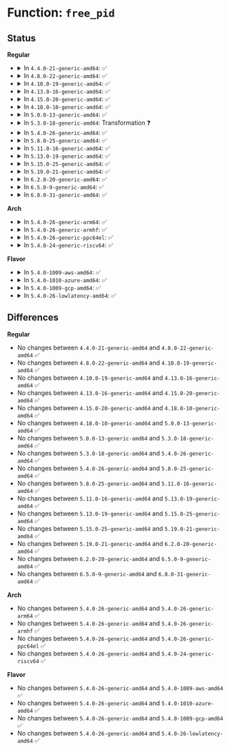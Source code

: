 # Function: <code>free_pid</code>

## Status
<b>Regular</b>
<ul>
<li>
<details>
<summary>In <code>4.4.0-21-generic-amd64</code>: ✅</summary>

```c
void free_pid(struct pid * pid)
```

```json
{
  "name": "free_pid",
  "collision_type": "Unique Global",
  "inline_type": "No",
  "funcs": [
    {
      "addr": 18446744071579492176,
      "name": "free_pid",
      "external": true,
      "loc": "kernel/pid.c:259",
      "file": "kernel/pid.c",
      "inline": "seen, unknown",
      "caller_inline": [],
      "caller_func": [
        "kernel/fork.c:copy_process",
        "kernel/pid.c:__change_pid"
      ]
    }
  ],
  "symbols": [
    {
      "addr": 18446744071579492176,
      "name": "free_pid",
      "section": ".text",
      "bind": "STB_GLOBAL",
      "size": 311
    }
  ]
}
```
</details>
</li>
<li>
<details>
<summary>In <code>4.8.0-22-generic-amd64</code>: ✅</summary>

```c
void free_pid(struct pid * pid)
```

```json
{
  "name": "free_pid",
  "collision_type": "Unique Global",
  "inline_type": "No",
  "funcs": [
    {
      "addr": 18446744071579506112,
      "name": "free_pid",
      "external": true,
      "loc": "kernel/pid.c:259",
      "file": "kernel/pid.c",
      "inline": "seen, unknown",
      "caller_inline": [],
      "caller_func": [
        "kernel/pid.c:__change_pid"
      ]
    }
  ],
  "symbols": [
    {
      "addr": 18446744071579506112,
      "name": "free_pid",
      "section": ".text",
      "bind": "STB_GLOBAL",
      "size": 314
    }
  ]
}
```
</details>
</li>
<li>
<details>
<summary>In <code>4.10.0-19-generic-amd64</code>: ✅</summary>

```c
void free_pid(struct pid * pid)
```

```json
{
  "name": "free_pid",
  "collision_type": "Unique Global",
  "inline_type": "No",
  "funcs": [
    {
      "addr": 18446744071579526784,
      "name": "free_pid",
      "external": true,
      "loc": "kernel/pid.c:259",
      "file": "kernel/pid.c",
      "inline": "seen, unknown",
      "caller_inline": [],
      "caller_func": [
        "kernel/pid.c:__change_pid"
      ]
    }
  ],
  "symbols": [
    {
      "addr": 18446744071579526784,
      "name": "free_pid",
      "section": ".text",
      "bind": "STB_GLOBAL",
      "size": 314
    }
  ]
}
```
</details>
</li>
<li>
<details>
<summary>In <code>4.13.0-16-generic-amd64</code>: ✅</summary>

```c
void free_pid(struct pid * pid)
```

```json
{
  "name": "free_pid",
  "collision_type": "Unique Global",
  "inline_type": "No",
  "funcs": [
    {
      "addr": 18446744071579514384,
      "name": "free_pid",
      "external": true,
      "loc": "kernel/pid.c:258",
      "file": "kernel/pid.c",
      "inline": "seen, unknown",
      "caller_inline": [],
      "caller_func": [
        "kernel/pid.c:__change_pid"
      ]
    }
  ],
  "symbols": [
    {
      "addr": 18446744071579514384,
      "name": "free_pid",
      "section": ".text",
      "bind": "STB_GLOBAL",
      "size": 283
    }
  ]
}
```
</details>
</li>
<li>
<details>
<summary>In <code>4.15.0-20-generic-amd64</code>: ✅</summary>

```c
void free_pid(struct pid * pid)
```

```json
{
  "name": "free_pid",
  "collision_type": "Unique Global",
  "inline_type": "No",
  "funcs": [
    {
      "addr": 18446744071579541056,
      "name": "free_pid",
      "external": true,
      "loc": "kernel/pid.c:111",
      "file": "kernel/pid.c",
      "inline": "seen, unknown",
      "caller_inline": [],
      "caller_func": [
        "kernel/pid.c:__change_pid"
      ]
    }
  ],
  "symbols": [
    {
      "addr": 18446744071579541056,
      "name": "free_pid",
      "section": ".text",
      "bind": "STB_GLOBAL",
      "size": 217
    }
  ]
}
```
</details>
</li>
<li>
<details>
<summary>In <code>4.18.0-10-generic-amd64</code>: ✅</summary>

```c
void free_pid(struct pid * pid)
```

```json
{
  "name": "free_pid",
  "collision_type": "Unique Global",
  "inline_type": "No",
  "funcs": [
    {
      "addr": 18446744071579568736,
      "name": "free_pid",
      "external": true,
      "loc": "kernel/pid.c:123",
      "file": "kernel/pid.c",
      "inline": "seen, unknown",
      "caller_inline": [],
      "caller_func": [
        "kernel/pid.c:__change_pid"
      ]
    }
  ],
  "symbols": [
    {
      "addr": 18446744071579568736,
      "name": "free_pid",
      "section": ".text",
      "bind": "STB_GLOBAL",
      "size": 216
    }
  ]
}
```
</details>
</li>
<li>
<details>
<summary>In <code>5.0.0-13-generic-amd64</code>: ✅</summary>

```c
void free_pid(struct pid * pid)
```

```json
{
  "name": "free_pid",
  "collision_type": "Unique Global",
  "inline_type": "No",
  "funcs": [
    {
      "addr": 18446744071579605808,
      "name": "free_pid",
      "external": true,
      "loc": "kernel/pid.c:123",
      "file": "kernel/pid.c",
      "inline": "seen, unknown",
      "caller_inline": [],
      "caller_func": [
        "kernel/pid.c:__change_pid"
      ]
    }
  ],
  "symbols": [
    {
      "addr": 18446744071579605808,
      "name": "free_pid",
      "section": ".text",
      "bind": "STB_GLOBAL",
      "size": 216
    }
  ]
}
```
</details>
</li>
<li>
<details>
<summary>In <code>5.3.0-18-generic-amd64</code>: Transformation ❓</summary>

```c
void free_pid(struct pid * pid)
```

```json
{
  "name": "free_pid",
  "collision_type": "Unique Global",
  "inline_type": "No",
  "funcs": [
    {
      "addr": 0,
      "name": "free_pid",
      "external": true,
      "loc": "kernel/pid.c:124",
      "file": "kernel/pid.c",
      "inline": "seen, unknown",
      "caller_inline": [],
      "caller_func": [
        "kernel/fork.c:copy_process",
        "kernel/pid.c:__change_pid"
      ]
    }
  ],
  "symbols": [
    {
      "addr": 18446744071579631895,
      "name": "free_pid.cold",
      "section": ".text",
      "bind": "STB_LOCAL",
      "size": 19
    },
    {
      "addr": 18446744071579630144,
      "name": "free_pid",
      "section": ".text",
      "bind": "STB_GLOBAL",
      "size": 216
    }
  ]
}
```
</details>
</li>
<li>
<details>
<summary>In <code>5.4.0-26-generic-amd64</code>: ✅</summary>

```c
void free_pid(struct pid * pid)
```

```json
{
  "name": "free_pid",
  "collision_type": "Unique Global",
  "inline_type": "No",
  "funcs": [
    {
      "addr": 18446744071579655696,
      "name": "free_pid",
      "external": true,
      "loc": "kernel/pid.c:124",
      "file": "kernel/pid.c",
      "inline": "seen, unknown",
      "caller_inline": [],
      "caller_func": [
        "kernel/fork.c:copy_process",
        "kernel/pid.c:__change_pid"
      ]
    }
  ],
  "symbols": [
    {
      "addr": 18446744071579655696,
      "name": "free_pid",
      "section": ".text",
      "bind": "STB_GLOBAL",
      "size": 216
    }
  ]
}
```
</details>
</li>
<li>
<details>
<summary>In <code>5.8.0-25-generic-amd64</code>: ✅</summary>

```c
void free_pid(struct pid * pid)
```

```json
{
  "name": "free_pid",
  "collision_type": "Unique Global",
  "inline_type": "No",
  "funcs": [
    {
      "addr": 18446744071579687840,
      "name": "free_pid",
      "external": true,
      "loc": "kernel/pid.c:125",
      "file": "kernel/pid.c",
      "inline": "seen, unknown",
      "caller_inline": [],
      "caller_func": [
        "kernel/fork.c:copy_process",
        "kernel/pid.c:__change_pid"
      ]
    }
  ],
  "symbols": [
    {
      "addr": 18446744071579687840,
      "name": "free_pid",
      "section": ".text",
      "bind": "STB_GLOBAL",
      "size": 193
    }
  ]
}
```
</details>
</li>
<li>
<details>
<summary>In <code>5.11.0-16-generic-amd64</code>: ✅</summary>

```c
void free_pid(struct pid * pid)
```

```json
{
  "name": "free_pid",
  "collision_type": "Unique Global",
  "inline_type": "No",
  "funcs": [
    {
      "addr": 18446744071579666048,
      "name": "free_pid",
      "external": true,
      "loc": "kernel/pid.c:126",
      "file": "kernel/pid.c",
      "inline": "seen, unknown",
      "caller_inline": [],
      "caller_func": [
        "kernel/fork.c:copy_process",
        "kernel/pid.c:__change_pid"
      ]
    }
  ],
  "symbols": [
    {
      "addr": 18446744071579666048,
      "name": "free_pid",
      "section": ".text",
      "bind": "STB_GLOBAL",
      "size": 192
    }
  ]
}
```
</details>
</li>
<li>
<details>
<summary>In <code>5.13.0-19-generic-amd64</code>: ✅</summary>

```c
void free_pid(struct pid * pid)
```

```json
{
  "name": "free_pid",
  "collision_type": "Unique Global",
  "inline_type": "No",
  "funcs": [
    {
      "addr": 18446744071579672864,
      "name": "free_pid",
      "external": true,
      "loc": "kernel/pid.c:126",
      "file": "kernel/pid.c",
      "inline": "seen, unknown",
      "caller_inline": [],
      "caller_func": [
        "kernel/fork.c:copy_process",
        "kernel/pid.c:__change_pid"
      ]
    }
  ],
  "symbols": [
    {
      "addr": 18446744071579672864,
      "name": "free_pid",
      "section": ".text",
      "bind": "STB_GLOBAL",
      "size": 192
    }
  ]
}
```
</details>
</li>
<li>
<details>
<summary>In <code>5.15.0-25-generic-amd64</code>: ✅</summary>

```c
void free_pid(struct pid * pid)
```

```json
{
  "name": "free_pid",
  "collision_type": "Unique Global",
  "inline_type": "No",
  "funcs": [
    {
      "addr": 18446744071579750160,
      "name": "free_pid",
      "external": true,
      "loc": "kernel/pid.c:126",
      "file": "kernel/pid.c",
      "inline": "seen, unknown",
      "caller_inline": [],
      "caller_func": [
        "kernel/fork.c:copy_process",
        "kernel/pid.c:__change_pid"
      ]
    }
  ],
  "symbols": [
    {
      "addr": 18446744071579750160,
      "name": "free_pid",
      "section": ".text",
      "bind": "STB_GLOBAL",
      "size": 192
    }
  ]
}
```
</details>
</li>
<li>
<details>
<summary>In <code>5.19.0-21-generic-amd64</code>: ✅</summary>

```c
void free_pid(struct pid * pid)
```

```json
{
  "name": "free_pid",
  "collision_type": "Unique Global",
  "inline_type": "No",
  "funcs": [
    {
      "addr": 18446744071579854784,
      "name": "free_pid",
      "external": true,
      "loc": "kernel/pid.c:126",
      "file": "kernel/pid.c",
      "inline": "seen, unknown",
      "caller_inline": [],
      "caller_func": [
        "kernel/fork.c:copy_process",
        "kernel/pid.c:__change_pid"
      ]
    }
  ],
  "symbols": [
    {
      "addr": 18446744071579854784,
      "name": "free_pid",
      "section": ".text",
      "bind": "STB_GLOBAL",
      "size": 202
    }
  ]
}
```
</details>
</li>
<li>
<details>
<summary>In <code>6.2.0-20-generic-amd64</code>: ✅</summary>

```c
void free_pid(struct pid * pid)
```

```json
{
  "name": "free_pid",
  "collision_type": "Unique Global",
  "inline_type": "No",
  "funcs": [
    {
      "addr": 18446744071579995776,
      "name": "free_pid",
      "external": true,
      "loc": "kernel/pid.c:126",
      "file": "kernel/pid.c",
      "inline": "seen, unknown",
      "caller_inline": [],
      "caller_func": [
        "kernel/fork.c:copy_process",
        "kernel/pid.c:__change_pid"
      ]
    }
  ],
  "symbols": [
    {
      "addr": 18446744071579995776,
      "name": "free_pid",
      "section": ".text",
      "bind": "STB_GLOBAL",
      "size": 202
    }
  ]
}
```
</details>
</li>
<li>
<details>
<summary>In <code>6.5.0-9-generic-amd64</code>: ✅</summary>

```c
void free_pid(struct pid * pid)
```

```json
{
  "name": "free_pid",
  "collision_type": "Unique Global",
  "inline_type": "No",
  "funcs": [
    {
      "addr": 18446744071580050240,
      "name": "free_pid",
      "external": true,
      "loc": "kernel/pid.c:129",
      "file": "kernel/pid.c",
      "inline": "seen, unknown",
      "caller_inline": [],
      "caller_func": [
        "kernel/fork.c:copy_process",
        "kernel/pid.c:__change_pid"
      ]
    }
  ],
  "symbols": [
    {
      "addr": 18446744071580050240,
      "name": "free_pid",
      "section": ".text",
      "bind": "STB_GLOBAL",
      "size": 202
    }
  ]
}
```
</details>
</li>
<li>
<details>
<summary>In <code>6.8.0-31-generic-amd64</code>: ✅</summary>

```c
void free_pid(struct pid * pid)
```

```json
{
  "name": "free_pid",
  "collision_type": "Unique Global",
  "inline_type": "No",
  "funcs": [
    {
      "addr": 18446744071580092736,
      "name": "free_pid",
      "external": true,
      "loc": "kernel/pid.c:129",
      "file": "kernel/pid.c",
      "inline": "seen, unknown",
      "caller_inline": [],
      "caller_func": [
        "kernel/fork.c:copy_process",
        "kernel/pid.c:__change_pid"
      ]
    }
  ],
  "symbols": [
    {
      "addr": 18446744071580092736,
      "name": "free_pid",
      "section": ".text",
      "bind": "STB_GLOBAL",
      "size": 202
    }
  ]
}
```
</details>
</li>
</ul>
<b>Arch</b>
<ul>
<li>
<details>
<summary>In <code>5.4.0-26-generic-arm64</code>: ✅</summary>

```c
void free_pid(struct pid * pid)
```

```json
{
  "name": "free_pid",
  "collision_type": "Unique Global",
  "inline_type": "No",
  "funcs": [
    {
      "addr": 18446603336490828784,
      "name": "free_pid",
      "external": true,
      "loc": "kernel/pid.c:124",
      "file": "kernel/pid.c",
      "inline": "seen, unknown",
      "caller_inline": [],
      "caller_func": [
        "kernel/fork.c:copy_process",
        "kernel/pid.c:__change_pid"
      ]
    }
  ],
  "symbols": [
    {
      "addr": 18446603336490828784,
      "name": "free_pid",
      "section": ".text",
      "bind": "STB_GLOBAL",
      "size": 380
    }
  ]
}
```
</details>
</li>
<li>
<details>
<summary>In <code>5.4.0-26-generic-armhf</code>: ✅</summary>

```c
void free_pid(struct pid * pid)
```

```json
{
  "name": "free_pid",
  "collision_type": "Unique Global",
  "inline_type": "No",
  "funcs": [
    {
      "addr": 3224860132,
      "name": "free_pid",
      "external": true,
      "loc": "kernel/pid.c:124",
      "file": "kernel/pid.c",
      "inline": "seen, unknown",
      "caller_inline": [],
      "caller_func": [
        "kernel/fork.c:copy_process",
        "kernel/pid.c:__change_pid"
      ]
    }
  ],
  "symbols": [
    {
      "addr": 3224860132,
      "name": "free_pid",
      "section": ".text",
      "bind": "STB_GLOBAL",
      "size": 252
    }
  ]
}
```
</details>
</li>
<li>
<details>
<summary>In <code>5.4.0-26-generic-ppc64el</code>: ✅</summary>

```c
void free_pid(struct pid * pid)
```

```json
{
  "name": "free_pid",
  "collision_type": "Unique Global",
  "inline_type": "No",
  "funcs": [
    {
      "addr": 13835058055283662960,
      "name": "free_pid",
      "external": true,
      "loc": "kernel/pid.c:124",
      "file": "kernel/pid.c",
      "inline": "seen, unknown",
      "caller_inline": [],
      "caller_func": [
        "kernel/fork.c:copy_process",
        "kernel/pid.c:__change_pid"
      ]
    }
  ],
  "symbols": [
    {
      "addr": 13835058055283662960,
      "name": "free_pid",
      "section": ".text",
      "bind": "STB_GLOBAL",
      "size": 392
    }
  ]
}
```
</details>
</li>
<li>
<details>
<summary>In <code>5.4.0-24-generic-riscv64</code>: ✅</summary>

```c
void free_pid(struct pid * pid)
```

```json
{
  "name": "free_pid",
  "collision_type": "Unique Global",
  "inline_type": "No",
  "funcs": [
    {
      "addr": 18446743936271500486,
      "name": "free_pid",
      "external": true,
      "loc": "kernel/pid.c:124",
      "file": "kernel/pid.c",
      "inline": "seen, unknown",
      "caller_inline": [],
      "caller_func": [
        "kernel/fork.c:copy_process",
        "kernel/pid.c:__change_pid"
      ]
    }
  ],
  "symbols": [
    {
      "addr": 18446743936271500486,
      "name": "free_pid",
      "section": ".text",
      "bind": "STB_GLOBAL",
      "size": 268
    }
  ]
}
```
</details>
</li>
</ul>
<b>Flavor</b>
<ul>
<li>
<details>
<summary>In <code>5.4.0-1009-aws-amd64</code>: ✅</summary>

```c
void free_pid(struct pid * pid)
```

```json
{
  "name": "free_pid",
  "collision_type": "Unique Global",
  "inline_type": "No",
  "funcs": [
    {
      "addr": 18446744071579632016,
      "name": "free_pid",
      "external": true,
      "loc": "kernel/pid.c:124",
      "file": "kernel/pid.c",
      "inline": "seen, unknown",
      "caller_inline": [],
      "caller_func": [
        "kernel/fork.c:copy_process",
        "kernel/pid.c:__change_pid"
      ]
    }
  ],
  "symbols": [
    {
      "addr": 18446744071579632016,
      "name": "free_pid",
      "section": ".text",
      "bind": "STB_GLOBAL",
      "size": 216
    }
  ]
}
```
</details>
</li>
<li>
<details>
<summary>In <code>5.4.0-1010-azure-amd64</code>: ✅</summary>

```c
void free_pid(struct pid * pid)
```

```json
{
  "name": "free_pid",
  "collision_type": "Unique Global",
  "inline_type": "No",
  "funcs": [
    {
      "addr": 18446744071579560352,
      "name": "free_pid",
      "external": true,
      "loc": "kernel/pid.c:124",
      "file": "kernel/pid.c",
      "inline": "seen, unknown",
      "caller_inline": [],
      "caller_func": [
        "kernel/fork.c:copy_process",
        "kernel/pid.c:__change_pid"
      ]
    }
  ],
  "symbols": [
    {
      "addr": 18446744071579560352,
      "name": "free_pid",
      "section": ".text",
      "bind": "STB_GLOBAL",
      "size": 216
    }
  ]
}
```
</details>
</li>
<li>
<details>
<summary>In <code>5.4.0-1009-gcp-amd64</code>: ✅</summary>

```c
void free_pid(struct pid * pid)
```

```json
{
  "name": "free_pid",
  "collision_type": "Unique Global",
  "inline_type": "No",
  "funcs": [
    {
      "addr": 18446744071579629280,
      "name": "free_pid",
      "external": true,
      "loc": "kernel/pid.c:124",
      "file": "kernel/pid.c",
      "inline": "seen, unknown",
      "caller_inline": [],
      "caller_func": [
        "kernel/fork.c:copy_process",
        "kernel/pid.c:__change_pid"
      ]
    }
  ],
  "symbols": [
    {
      "addr": 18446744071579629280,
      "name": "free_pid",
      "section": ".text",
      "bind": "STB_GLOBAL",
      "size": 216
    }
  ]
}
```
</details>
</li>
<li>
<details>
<summary>In <code>5.4.0-26-lowlatency-amd64</code>: ✅</summary>

```c
void free_pid(struct pid * pid)
```

```json
{
  "name": "free_pid",
  "collision_type": "Unique Global",
  "inline_type": "No",
  "funcs": [
    {
      "addr": 18446744071579663088,
      "name": "free_pid",
      "external": true,
      "loc": "kernel/pid.c:124",
      "file": "kernel/pid.c",
      "inline": "seen, unknown",
      "caller_inline": [],
      "caller_func": [
        "kernel/fork.c:copy_process",
        "kernel/pid.c:__change_pid"
      ]
    }
  ],
  "symbols": [
    {
      "addr": 18446744071579663088,
      "name": "free_pid",
      "section": ".text",
      "bind": "STB_GLOBAL",
      "size": 216
    }
  ]
}
```
</details>
</li>
</ul>

## Differences
<b>Regular</b>
<ul>
<li>
No changes between <code>4.4.0-21-generic-amd64</code> and <code>4.8.0-22-generic-amd64</code> ✅
</li>
<li>
No changes between <code>4.8.0-22-generic-amd64</code> and <code>4.10.0-19-generic-amd64</code> ✅
</li>
<li>
No changes between <code>4.10.0-19-generic-amd64</code> and <code>4.13.0-16-generic-amd64</code> ✅
</li>
<li>
No changes between <code>4.13.0-16-generic-amd64</code> and <code>4.15.0-20-generic-amd64</code> ✅
</li>
<li>
No changes between <code>4.15.0-20-generic-amd64</code> and <code>4.18.0-10-generic-amd64</code> ✅
</li>
<li>
No changes between <code>4.18.0-10-generic-amd64</code> and <code>5.0.0-13-generic-amd64</code> ✅
</li>
<li>
No changes between <code>5.0.0-13-generic-amd64</code> and <code>5.3.0-18-generic-amd64</code> ✅
</li>
<li>
No changes between <code>5.3.0-18-generic-amd64</code> and <code>5.4.0-26-generic-amd64</code> ✅
</li>
<li>
No changes between <code>5.4.0-26-generic-amd64</code> and <code>5.8.0-25-generic-amd64</code> ✅
</li>
<li>
No changes between <code>5.8.0-25-generic-amd64</code> and <code>5.11.0-16-generic-amd64</code> ✅
</li>
<li>
No changes between <code>5.11.0-16-generic-amd64</code> and <code>5.13.0-19-generic-amd64</code> ✅
</li>
<li>
No changes between <code>5.13.0-19-generic-amd64</code> and <code>5.15.0-25-generic-amd64</code> ✅
</li>
<li>
No changes between <code>5.15.0-25-generic-amd64</code> and <code>5.19.0-21-generic-amd64</code> ✅
</li>
<li>
No changes between <code>5.19.0-21-generic-amd64</code> and <code>6.2.0-20-generic-amd64</code> ✅
</li>
<li>
No changes between <code>6.2.0-20-generic-amd64</code> and <code>6.5.0-9-generic-amd64</code> ✅
</li>
<li>
No changes between <code>6.5.0-9-generic-amd64</code> and <code>6.8.0-31-generic-amd64</code> ✅
</li>
</ul>
<b>Arch</b>
<ul>
<li>
No changes between <code>5.4.0-26-generic-amd64</code> and <code>5.4.0-26-generic-arm64</code> ✅
</li>
<li>
No changes between <code>5.4.0-26-generic-amd64</code> and <code>5.4.0-26-generic-armhf</code> ✅
</li>
<li>
No changes between <code>5.4.0-26-generic-amd64</code> and <code>5.4.0-26-generic-ppc64el</code> ✅
</li>
<li>
No changes between <code>5.4.0-26-generic-amd64</code> and <code>5.4.0-24-generic-riscv64</code> ✅
</li>
</ul>
<b>Flavor</b>
<ul>
<li>
No changes between <code>5.4.0-26-generic-amd64</code> and <code>5.4.0-1009-aws-amd64</code> ✅
</li>
<li>
No changes between <code>5.4.0-26-generic-amd64</code> and <code>5.4.0-1010-azure-amd64</code> ✅
</li>
<li>
No changes between <code>5.4.0-26-generic-amd64</code> and <code>5.4.0-1009-gcp-amd64</code> ✅
</li>
<li>
No changes between <code>5.4.0-26-generic-amd64</code> and <code>5.4.0-26-lowlatency-amd64</code> ✅
</li>
</ul>
